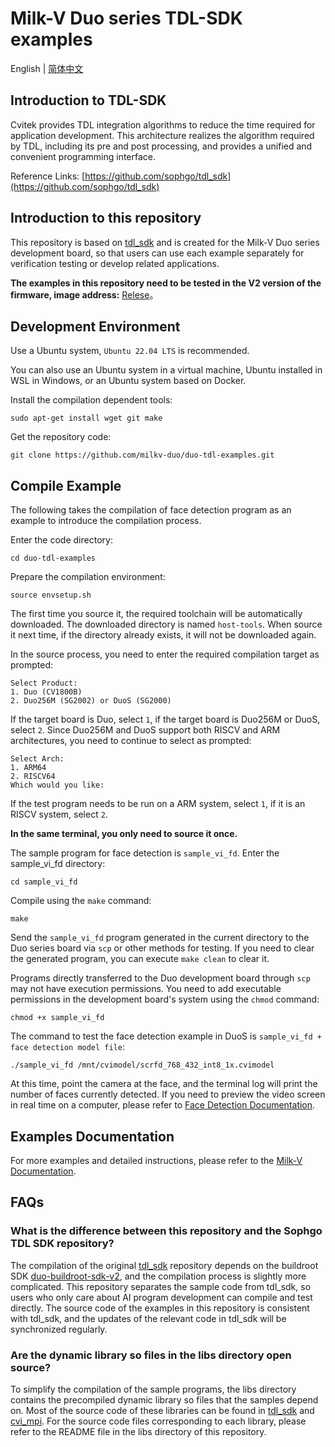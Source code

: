 
# Milk-V Duo series TDL-SDK examples
English | [简体中文](./README-zh.md)

## Introduction to TDL-SDK

Cvitek provides TDL integration algorithms to reduce the time required for application development. This architecture realizes the algorithm required by TDL, including its pre and post processing, and provides a unified and convenient programming interface.

Reference Links: [https://github.com/sophgo/tdl_sdk](https://github.com/sophgo/tdl_sdk)

## Introduction to this repository

This repository is based on [tdl_sdk](https://github.com/sophgo/tdl_sdk) and is created for the Milk-V Duo series development board, so that users can use each example separately for verification testing or develop related applications.

**The examples in this repository need to be tested in the V2 version of the firmware, image address:** [Relese](https://github.com/milkv-duo/duo-buildroot-sdk-v2/releases)。

## Development Environment

Use a Ubuntu system, `Ubuntu 22.04 LTS` is recommended.

You can also use an Ubuntu system in a virtual machine, Ubuntu installed in WSL in Windows, or an Ubuntu system based on Docker.

Install the compilation dependent tools:
```
sudo apt-get install wget git make
```

Get the repository code:
```
git clone https://github.com/milkv-duo/duo-tdl-examples.git
```

## Compile Example

The following takes the compilation of face detection program as an example to introduce the compilation process.

Enter the code directory:
```
cd duo-tdl-examples
```

Prepare the compilation environment:
```
source envsetup.sh
```
The first time you source it, the required toolchain will be automatically downloaded. The downloaded directory is named `host-tools`. When source it next time, if the directory already exists, it will not be downloaded again.

In the source process, you need to enter the required compilation target as prompted:
```
Select Product:
1. Duo (CV1800B)
2. Duo256M (SG2002) or DuoS (SG2000)
```
If the target board is Duo, select `1`, if the target board is Duo256M or DuoS, select `2`. Since Duo256M and DuoS support both RISCV and ARM architectures, you need to continue to select as prompted:
```
Select Arch:
1. ARM64
2. RISCV64
Which would you like:
```
If the test program needs to be run on a ARM system, select `1`, if it is an RISCV system, select `2`.

**In the same terminal, you only need to source it once.**

The sample program for face detection is `sample_vi_fd`. Enter the sample_vi_fd directory:
```
cd sample_vi_fd
```
Compile using the `make` command:
```
make
```
Send the `sample_vi_fd` program generated in the current directory to the Duo series board via `scp` or other methods for testing. If you need to clear the generated program, you can execute `make clean` to clear it.

Programs directly transferred to the Duo development board through `scp` may not have execution permissions. You need to add executable permissions in the development board's system using the `chmod` command:
```
chmod +x sample_vi_fd
```

The command to test the face detection example in DuoS is `sample_vi_fd + face detection model file`:
```
./sample_vi_fd /mnt/cvimodel/scrfd_768_432_int8_1x.cvimodel
```
At this time, point the camera at the face, and the terminal log will print the number of faces currently detected. If you need to preview the video screen in real time on a computer, please refer to [Face Detection Documentation](https://milkv.io/docs/duo/application-development/tdl-sdk/tdl-sdk-face-detection).


## Examples Documentation

For more examples and detailed instructions, please refer to the [Milk-V Documentation](https://milkv.io/docs/duo/application-development/tdl-sdk/tdl-sdk-introduction).


## FAQs

### What is the difference between this repository and the Sophgo TDL SDK repository?

The compilation of the original [tdl_sdk](https://github.com/sophgo/tdl_sdk) repository depends on the buildroot SDK [duo-buildroot-sdk-v2](https://github.com/milkv-duo/duo-buildroot-sdk-v2), and the compilation process is slightly more complicated. This repository separates the sample code from tdl_sdk, so users who only care about AI program development can compile and test directly. The source code of the examples in this repository is consistent with tdl_sdk, and the updates of the relevant code in tdl_sdk will be synchronized regularly.

### Are the dynamic library so files in the libs directory open source?

To simplify the compilation of the sample programs, the libs directory contains the precompiled dynamic library so files that the samples depend on. Most of the source code of these libraries can be found in [tdl_sdk](https://github.com/sophgo/tdl_sdk) and [cvi_mpi](https://github.com/sophgo/cvi_mpi). For the source code files corresponding to each library, please refer to the README file in the libs directory of this repository.
